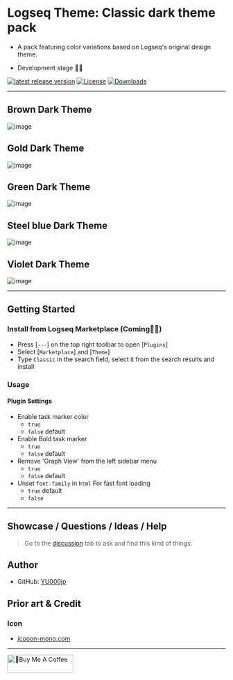 # Logseq Theme: Classic dark theme pack

- A pack featuring color variations based on Logseq's original design theme.

- Development stage 👷🚧

[![latest release version](https://img.shields.io/github/v/release/YU000jp/logseq-theme-classic-dark-theme-pack)](https://github.com/YU000jp/logseq-theme-classic-dark-theme-pack/releases)
[![License](https://img.shields.io/github/license/YU000jp/logseq-theme-classic-dark-theme-pack?color=blue)](https://github.com/YU000jp/logseq-theme-classic-dark-theme-pack/LICENSE)
[![Downloads](https://img.shields.io/github/downloads/YU000jp/logseq-theme-classic-dark-theme-pack/total.svg)](https://github.com/YU000jp/logseq-theme-classic-dark-theme-pack/releases)
<!-- Published 2023 -->

---

## Brown Dark Theme

  ![image](https://github.com/YU000jp/logseq-theme-classic-dark-theme-pack/assets/111847207/77ee90b3-d27f-4ce0-9a78-48aeaf321e8a)

## Gold Dark Theme

  ![image](https://github.com/YU000jp/logseq-theme-classic-dark-theme-pack/assets/111847207/9c6ada2d-c4d1-459a-a069-1408aa925d08)

## Green Dark Theme

  ![image](https://github.com/YU000jp/logseq-theme-classic-dark-theme-pack/assets/111847207/e07543a6-7325-49f7-8801-356a543a81f4)

## Steel blue Dark Theme

  ![image](https://github.com/YU000jp/logseq-theme-classic-dark-theme-pack/assets/111847207/10354b21-56f8-49f1-a632-fede0b5d1983)

## Violet Dark Theme

  ![image](https://github.com/YU000jp/logseq-theme-classic-dark-theme-pack/assets/111847207/edc83f9f-9c21-4cd1-a122-2a23bef9f07c)

---

## Getting Started

### Install from Logseq Marketplace (Coming👷🚧)

- Press [`---`] on the top right toolbar to open [`Plugins`]
- Select [`Marketplace`] and [`Theme`]
- Type `Classic` in the search field, select it from the search results and install

### Usage

#### Plugin Settings

- Enable task marker color
  - `true`
  - `false` default
- Enable Bold task marker
  - `true`
  - `false` default
- Remove 'Graph View' from the left sidebar menu
  - `true`
  - `false` default
- Unset `font-family` in `html` For fast font loading
  - `true` default
  - `false`

---

## Showcase / Questions / Ideas / Help

> Go to the [discussion](./discussions) tab to ask and find this kind of things.

## Author

- GitHub: [YU000jp](https://github.com/YU000jp)

## Prior art & Credit

### Icon

- [icooon-mono.com](https://icooon-mono.com/11223-%e5%a4%9c%e7%a9%ba%e3%81%ae%e3%83%95%e3%83%aa%e3%83%bc%e3%82%a2%e3%82%a4%e3%82%b3%e3%83%b3/)
---

<a href="https://www.buymeacoffee.com/yu000japan" target="_blank"><img src="https://cdn.buymeacoffee.com/buttons/v2/default-violet.png" alt="🍌Buy Me A Coffee" style="height: 42px;width: 152px" ></a>
